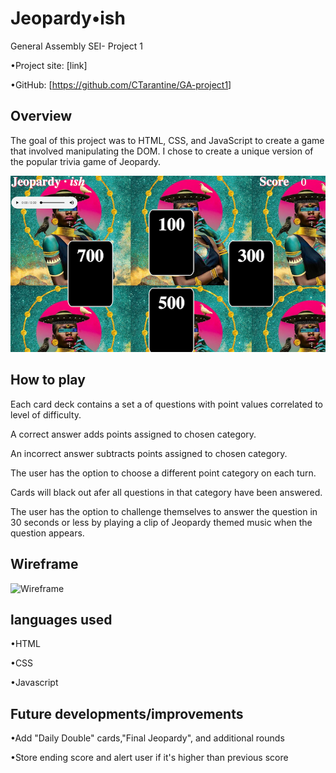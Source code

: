 # Jeopardy•ish

General Assembly SEI- Project 1

•Project site: [link]

•GitHub: [<https://github.com/CTarantine/GA-project1>]

## Overview

The goal of this project was to HTML, CSS, and JavaScript to create a game that involved manipulating the DOM. I chose to create a unique version of the popular trivia game of Jeopardy.

![Photo of Game](Images/Screen&#32;Shot&#32;2019-08-09&#32;at&#32;10.47.04&#32;PM.png)

## How to play

Each card deck contains a set a of questions with point values correlated to level of difficulty.

A correct answer adds points assigned to chosen category.

An incorrect answer subtracts points assigned to chosen category.

The user has the option to choose a different point category on each turn.

Cards will black out afer all questions in that category have been answered.

The user has the option to challenge themselves to answer the question in 30 seconds or less by playing a clip of Jeopardy themed music when the question appears.

## Wireframe

![Wireframe](/Images/WireFrame.jpgimages)

## languages used

•HTML

•CSS

•Javascript

## Future developments/improvements

•Add "Daily Double" cards,"Final Jeopardy", and additional rounds

•Store ending score and alert user if it's higher than previous score
